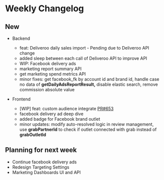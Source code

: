 # Weekly Changelog
## New
- Backend
	- feat: Deliveroo daily sales import - Pending due to Deliveroo API change
	- added sleep between each call of Deliveroo API to improve API 
	- WIP: Facebook delivery ads
	- marketing report summary API
	- get marketing spend metrics API
	- minor fixes: get facebook\_fk by account id and brand id, handle case no data of **getDailyAdsReportResult,** disable elastic search, remove commission absolute value

- Frontend
	- \[WIP\] feat: custom audience integrate [PR#653](https://gitlab.com/momos.sg/momoshub-fe/-/merge_requests/653)
	- facebook delivery ad deep dive
	- added badge for Facebook brand outlet
	- minor updates: modify auto-resolved logic in review management, use **grabPartnerId** to check if outlet connected with grab instead of **grabOutletId**

## Planning for next week
- Continue facebook delivery ads
- Redesign Targeting Settings
- Marketing Dashboards UI and API